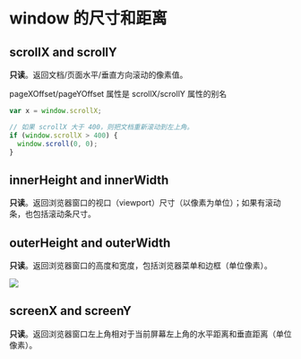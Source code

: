 # window 的尺寸和距离

## scrollX and scrollY

**只读**。返回文档/页面水平/垂直方向滚动的像素值。

pageXOffset/pageYOffset 属性是 scrollX/scrollY 属性的别名

```js
var x = window.scrollX;

// 如果 scrollX 大于 400，则把文档重新滚动到左上角。
if (window.scrollX > 400) {
  window.scroll(0, 0);
}
```

## innerHeight and innerWidth

**只读**。返回浏览器窗口的视口（viewport）尺寸（以像素为单位）；如果有滚动条，也包括滚动条尺寸。

## outerHeight and outerWidth

**只读**。返回浏览器窗口的高度和宽度，包括浏览器菜单和边框（单位像素）。

<img src="https://developer.mozilla.org/@api/deki/files/213/=FirefoxInnerVsOuterHeight2.png" />

## screenX and screenY

**只读**。返回浏览器窗口左上角相对于当前屏幕左上角的水平距离和垂直距离（单位像素）。
